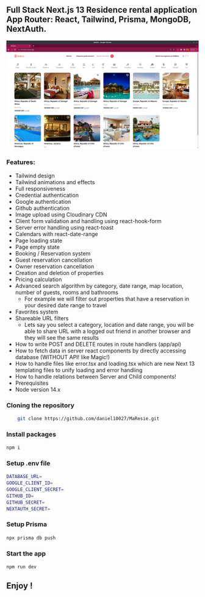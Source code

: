 ## Full Stack Next.js 13 Residence rental application App Router: React, Tailwind, Prisma, MongoDB, NextAuth.

<p align="center"><img src="https://github.com/daniel10027/MaResie/blob/main/image.jpeg"></p>

### Features:

- Tailwind design
- Tailwind animations and effects
- Full responsiveness
- Credential authentication
- Google authentication
- Github authentication
- Image upload using Cloudinary CDN
- Client form validation and handling using react-hook-form
- Server error handling using react-toast
- Calendars with react-date-range
- Page loading state
- Page empty state
- Booking / Reservation system
- Guest reservation cancellation
- Owner reservation cancellation
- Creation and deletion of properties
- Pricing calculation
- Advanced search algorithm by category, date range, map location, number of guests, rooms and bathrooms
  - For example we will filter out properties that have a reservation in your desired date range to travel
- Favorites system
- Shareable URL filters
  - Lets say you select a category, location and date range, you will be able to share URL with a logged out friend in another browser and they will see the same results
- How to write POST and DELETE routes in route handlers (app/api)
- How to fetch data in server react components by directly accessing database (WITHOUT API! like Magic!)
- How to handle files like error.tsx and loading.tsx which are new Next 13 templating files to unify loading and error handling
- How to handle relations between Server and Child components!
- Prerequisites
- Node version 14.x

### Cloning the repository

```bash
    git clone https://github.com/daniel10027/MaResie.git
```
### Install packages
```bash
npm i
```
### Setup .env file

```bash
DATABASE_URL=
GOOGLE_CLIENT_ID=
GOOGLE_CLIENT_SECRET=
GITHUB_ID=
GITHUB_SECRET=
NEXTAUTH_SECRET=
```
### Setup Prisma
```bash
npx prisma db push
```
### Start the app
```bash
npm run dev
```

## Enjoy !
